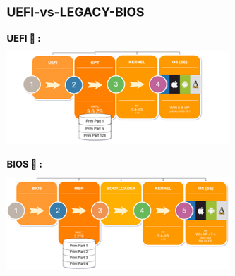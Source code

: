 # UEFI-vs-LEGACY-BIOS
 
## UEFI 🍚 :
 
![GitHub Logo](/IMG/UEFI.png)


## BIOS 🍚 :
 
![GitHub Logo](/IMG/BIOS.png)
